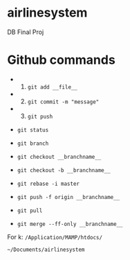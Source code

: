 # airlinesystem
DB Final Proj

# Github commands

* 1. `git add __file__`

* 2. `git commit -m "message"`

* 3. `git push`

* `git status`

* `git branch`

* `git checkout __branchname__`

* `git checkout -b __branchname__`

* `git rebase -i master`

* `git push -f origin __branchname__`

* `git pull`

* `git merge --ff-only __branchname__`

For k: `/Application/MAMP/htdocs/`

`~/Documents/airlinesystem`